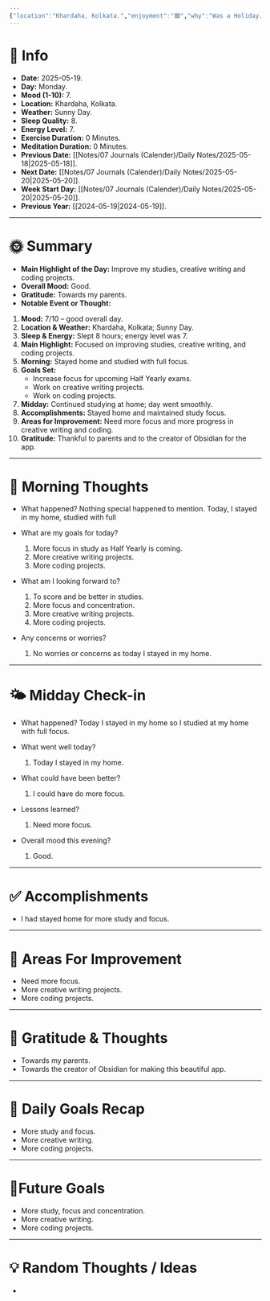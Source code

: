 ```yaml
---
{"location":"Khardaha, Kolkata.","enjoyment":"🟩","why":"Was a Holiday.","date":"2025-05-18","dg-publish":true,"dg-home":null,"tags":["dailyreviews"],"aliases":null,"meditation":"0","exercise":"0","sleep_quality":"9 Hours","mood":"8","energy_level":"8","weather":"Sunny Day","permalink":"/notes/07-journals-calender/daily-notes/2025-07-21/","dgPassFrontmatter":true,"updated":"2025-10-15T10:04:30.666+05:30"}
---
```



# 📅 Info

- **Date:** 2025-05-19.
- **Day:** Monday.
- **Mood (1-10):** 7.
- **Location:** Khardaha, Kolkata.
- **Weather:** Sunny Day.
- **Sleep Quality:** 8.
- **Energy Level:** 7.
- **Exercise Duration:** 0 Minutes. 
- **Meditation Duration:** 0 Minutes.
- **Previous Date:** [[Notes/07 Journals (Calender)/Daily Notes/2025-05-18\|2025-05-18]].
- **Next Date:** [[Notes/07 Journals (Calender)/Daily Notes/2025-05-20\|2025-05-20]].
- **Week Start Day:** [[Notes/07 Journals (Calender)/Daily Notes/2025-05-20\|2025-05-20]].
- **Previous Year:** [[2024-05-19\|2024-05-19]].

---

# 🌞 Summary

- **Main Highlight of the Day:** Improve my studies, creative writing and coding projects.
- **Overall Mood:** Good.
- **Gratitude:** Towards my  parents.
- **Notable Event or Thought:** 
1) **Mood:** 7/10 – good overall day.
2) **Location & Weather:** Khardaha, Kolkata; Sunny Day.
3) **Sleep & Energy:** Slept 8 hours; energy level was 7.
4) **Main Highlight:** Focused on improving studies, creative writing, and coding projects.
5) **Morning:** Stayed home and studied with full focus.
6) **Goals Set:**
    - Increase focus for upcoming Half Yearly exams.    
    - Work on creative writing projects.
    - Work on coding projects.
7) **Midday:** Continued studying at home; day went smoothly.
8) **Accomplishments:** Stayed home and maintained study focus.
9) **Areas for Improvement:** Need more focus and more progress in creative writing and coding.
10) **Gratitude:** Thankful to parents and to the creator of Obsidian for the app.

---

# 🧠 Morning Thoughts

- What happened? 
	Nothing special happened to mention. Today, I stayed in my home, studied with full

- What are my goals for today?
	1) More focus in study as Half Yearly is coming.
	2) More creative writing projects.
	3) More coding projects.

- What am I looking forward to?
	1) To score and be better in studies.
	2) More focus and concentration.
	3) More creative writing projects.
	4) More coding projects.

- Any concerns or worries?
	1) No worries or concerns as today I stayed in my home.

---

# 🌤️ Midday Check-in

- What happened? 
	Today I stayed in my home so I studied at my home with full focus.

- What went well today?
	1) Today I stayed in my home.

- What could have been better?
	1) I could have do more focus.

- Lessons learned?
	1) Need more focus.

- Overall mood this evening?
	1) Good.

---

# ✅ Accomplishments

 - I had stayed home for more study and focus.

---

# 🔄 Areas For Improvement

 - Need more focus.
 - More creative writing projects.
 - More coding projects.

---

# 🙏 Gratitude & Thoughts

 - Towards my parents.
 - Towards the creator of Obsidian for making this beautiful app.

---

# 🎯 Daily Goals Recap

 - More study and focus.
 - More creative writing.
 - More coding projects.

---

# 🌌Future Goals

- More study, focus and concentration.
- More creative writing.
- More coding projects.

---

# 💡 Random Thoughts / Ideas

- 